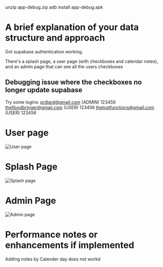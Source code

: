 unzip app-debug.zip
adb install app-debug.apk

# A brief explanation of your data structure and approach

Got supabase authentication working. 

There's a splash page, a user page (with checkboxes and calendar notes), and an admin page that can see all the users checkboxes

## Debugging issue where the checkboxes no longer update supabase

Try some logins:
prdiard@gmail.com (ADMIN)
123456
thefloodbringer@gmail.com (USER)
123456
thelostfunctions@gmail.com (USER)
123456


# User page
![User page](Screenshot1.jpg)
# Splash Page
![Splash page](Screenshot3.jpg)
# Admin Page
![Admin page](Screenshot2.jpg)

# Performance notes or enhancements if implemented

Adding notes by Calender day does not workd